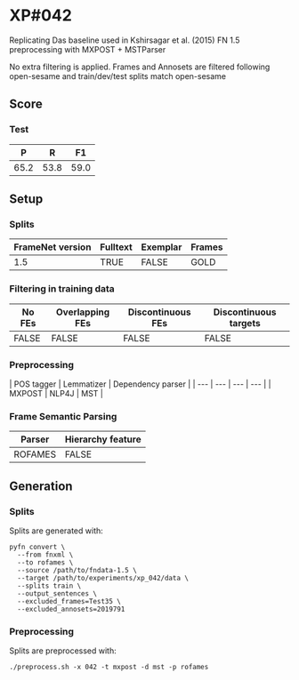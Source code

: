 # XP\#042

Replicating Das baseline used in Kshirsagar et al. (2015)
FN 1.5 preprocessing with MXPOST + MSTParser

No extra filtering is applied. Frames and Annosets are filtered following open-sesame and train/dev/test splits match open-sesame

## Score

### Test
| P| R | F1 |
| --- | --- | --- |
| 65.2 | 53.8 | 59.0 |

## Setup
### Splits
| FrameNet version | Fulltext | Exemplar | Frames
| --- | --- | --- | --- |
| 1.5 | TRUE | FALSE | GOLD |

### Filtering in training data
| No FEs | Overlapping FEs | Discontinuous FEs | Discontinuous targets |
| --- | --- | --- | --- |
| FALSE | FALSE | FALSE | FALSE |

### Preprocessing
| POS tagger | Lemmatizer | Dependency parser |
| --- | --- | --- | --- |
| MXPOST | NLP4J | MST |

### Frame Semantic Parsing
| Parser | Hierarchy feature |
| --- | --- |
| ROFAMES | FALSE |

## Generation
### Splits
Splits are generated with:
```
pyfn convert \
  --from fnxml \
  --to rofames \
  --source /path/to/fndata-1.5 \
  --target /path/to/experiments/xp_042/data \
  --splits train \
  --output_sentences \
  --excluded_frames=Test35 \
  --excluded_annosets=2019791
```

### Preprocessing
Splits are preprocessed with:
```
./preprocess.sh -x 042 -t mxpost -d mst -p rofames
```
